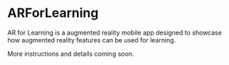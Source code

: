 # ARForLearning
AR for Learning is a augmented reality mobile app designed to showcase how augmented reality features can be used for learning. 

More instructions and details coming soon. 
